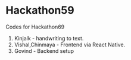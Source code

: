 # Hackathon59
Codes for Hackathon69
1. Kinjalk - handwriting to text.
2. Vishal,Chinmaya - Frontend via React Native.
3. Govind - Backend setup


